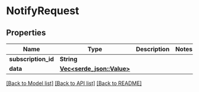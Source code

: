 # NotifyRequest

## Properties

Name | Type | Description | Notes
------------ | ------------- | ------------- | -------------
**subscription_id** | **String** |  | 
**data** | [**Vec<serde_json::Value>**](serde_json::Value.md) |  | 

[[Back to Model list]](../README.md#documentation-for-models) [[Back to API list]](../README.md#documentation-for-api-endpoints) [[Back to README]](../README.md)


